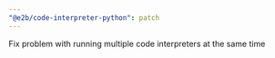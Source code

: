 ```yaml
---
"@e2b/code-interpreter-python": patch
---
```


Fix problem with running multiple code interpreters at the same time
